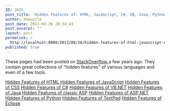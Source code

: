 ```yaml
---
ID: 2025
post_title: 'Hidden features of: HTML, JavaScript, C#, VB, Java, Python, and more'
author: Shwuzzle
post_date: 2013-08-26 20:34:43
post_excerpt: ""
layout: post
permalink: >
  http://localhost:8080/2013/08/26/hidden-features-of-html-javascript-c-vb-java-python-and-more/
published: true
---
```

These pages had been posted on <a href="http://stackoverflow.com">StackOverflow </a>a few years ago. They contain great collections of "hidden features" of various languages and even of a few tools.

<a href="http://stackoverflow.com/questions/954327/hidden-features-of-html">Hidden Features of HTML
Hidden Features of JavaScript</a>
<a href="http://stackoverflow.com/questions/628407">Hidden Features of CSS</a>
<a href="http://stackoverflow.com/questions/9033">Hidden Features of C#</a>
<a href="http://stackoverflow.com/questions/102084">Hidden Features of VB.NET</a>
<a href="http://stackoverflow.com/questions/15496">Hidden Features of Java</a>
<a href="http://stackoverflow.com/questions/2963484">Hidden Features of classic ASP</a>
<a href="http://stackoverflow.com/questions/54929">Hidden Features of ASP.NET</a>
<a href="http://stackoverflow.com/questions/101268">Hidden Features of Python</a>
<a href="http://stackoverflow.com/questions/605439">Hidden Features of TextPad</a>
<a href="http://stackoverflow.com/questions/54886">Hidden Features of Eclipse</a>